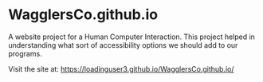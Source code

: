 # WagglersCo.github.io
A website project for a Human Computer Interaction. This project helped in understanding what sort of accessibility options we should add to our programs.


Visit the site at: https://loadinguser3.github.io/WagglersCo.github.io/

